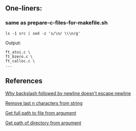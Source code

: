 ## One-liners:

### same as prepare-c-files-for-makefile.sh
```console
ls -1 src | sed -z 's/\n/ \\\n/g'
```

Output:
```console
ft_atoi.c \
ft_bzero.c \
ft_calloc.c \
...
```

## References
[Why backslash followed by newline doesn't escape newline](https://superuser.com/questions/951905/is-there-a-way-to-echo-a-blackslash-followed-by-newline-in-bash)

[Remove last n characters from string](https://stackoverflow.com/questions/27658675/how-to-remove-last-n-characters-from-a-string-in-bash)

[Get full path to file from argument](https://stackoverflow.com/questions/30993056/get-full-path-to-file-from-argument)

[Get path of directory from argument](https://askubuntu.com/questions/1400937/how-can-i-get-the-path-of-directory-in-which-the-command-is-running)
